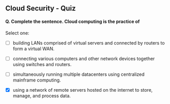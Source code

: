 Cloud Security - Quiz
------------

#### Q. Complete the sentence. Cloud computing is the practice of

Select one:
- [ ] building LANs comprised of virtual servers and connected by routers to form a virtual WAN.
- [ ] connecting various computers and other network devices together using switches and routers.
- [ ] simultaneously running multiple datacenters using centralized mainframe computing.
- [x] using a network of remote servers hosted on the internet to store, manage, and process data.

